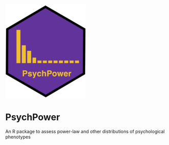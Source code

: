 <img src="man/figures/logo.png" width = 250 />

# PsychPower
An R package to assess power-law and other distributions of psychological phenotypes

